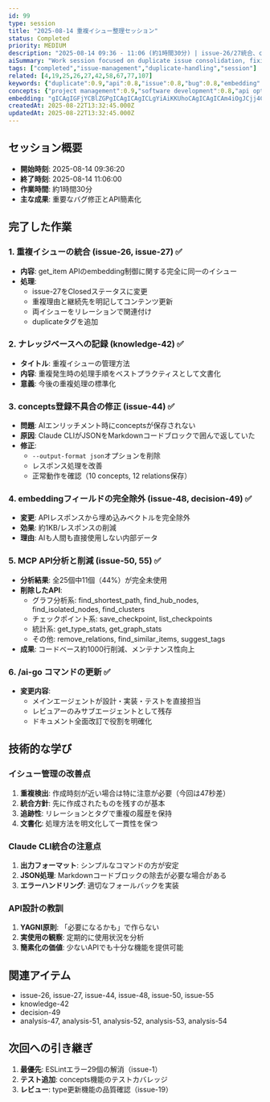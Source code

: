 ```yaml
---
id: 99
type: session
title: "2025-08-14 重複イシュー整理セッション"
status: Completed
priority: MEDIUM
description: "2025-08-14 09:36 - 11:06 (約1時間30分) | issue-26/27統合、concepts不具合修正、API簡素化"
aiSummary: "Work session focused on duplicate issue consolidation, fixing concepts registration bug, API simplification by removing unused endpoints, and embedding field exclusion for performance optimization"
tags: ["completed","issue-management","duplicate-handling","session"]
related: [4,19,25,26,27,42,58,67,77,107]
keywords: {"duplicate":0.9,"api":0.8,"issue":0.8,"bug":0.8,"embedding":0.7}
concepts: {"project management":0.9,"software development":0.8,"api optimization":0.8,"bug fixing":0.8,"knowledge management":0.7}
embedding: "gICAgIGFjYCBlZGPgICAgICAgICLgYiAiKKUhoCAgICAgICAm4iOgJCjj4CAgICAgICAgKSQjYCQn4aKgICAgICAgICckYeAio+AnYCAgICAgICAmYqBgIKOg6iAgICAgICAgImCgICHgoyggICAgICAgICIgIaAgIWTjYCAgIA="
createdAt: 2025-08-22T13:32:45.000Z
updatedAt: 2025-08-22T13:32:45.000Z
---
```


## セッション概要
- **開始時刻**: 2025-08-14 09:36:20
- **終了時刻**: 2025-08-14 11:06:00
- **作業時間**: 約1時間30分
- **主な成果**: 重要なバグ修正とAPI簡素化

## 完了した作業

### 1. 重複イシューの統合 (issue-26, issue-27) ✅
- **内容**: get_item APIのembedding制御に関する完全に同一のイシュー
- **処理**:
  - issue-27をClosedステータスに変更
  - 重複理由と継続先を明記してコンテンツ更新
  - 両イシューをリレーションで関連付け
  - duplicateタグを追加

### 2. ナレッジベースへの記録 (knowledge-42) ✅
- **タイトル**: 重複イシューの管理方法
- **内容**: 重複発生時の処理手順をベストプラクティスとして文書化
- **意義**: 今後の重複処理の標準化

### 3. concepts登録不具合の修正 (issue-44) ✅
- **問題**: AIエンリッチメント時にconceptsが保存されない
- **原因**: Claude CLIがJSONをMarkdownコードブロックで囲んで返していた
- **修正**:
  - `--output-format json`オプションを削除
  - レスポンス処理を改善
  - 正常動作を確認（10 concepts, 12 relations保存）

### 4. embeddingフィールドの完全除外 (issue-48, decision-49) ✅
- **変更**: APIレスポンスから埋め込みベクトルを完全除外
- **効果**: 約1KB/レスポンスの削減
- **理由**: AIも人間も直接使用しない内部データ

### 5. MCP API分析と削減 (issue-50, 55) ✅
- **分析結果**: 全25個中11個（44%）が完全未使用
- **削除したAPI**:
  - グラフ分析系: find_shortest_path, find_hub_nodes, find_isolated_nodes, find_clusters
  - チェックポイント系: save_checkpoint, list_checkpoints
  - 統計系: get_type_stats, get_graph_stats
  - その他: remove_relations, find_similar_items, suggest_tags
- **成果**: コードベース約1000行削減、メンテナンス性向上

### 6. /ai-go コマンドの更新 ✅
- **変更内容**:
  - メインエージェントが設計・実装・テストを直接担当
  - レビュアーのみサブエージェントとして残存
  - ドキュメント全面改訂で役割を明確化

## 技術的な学び

### イシュー管理の改善点
1. **重複検出**: 作成時刻が近い場合は特に注意が必要（今回は47秒差）
2. **統合方針**: 先に作成されたものを残すのが基本
3. **追跡性**: リレーションとタグで重複の履歴を保持
4. **文書化**: 処理方法を明文化して一貫性を保つ

### Claude CLI統合の注意点
1. **出力フォーマット**: シンプルなコマンドの方が安定
2. **JSON処理**: Markdownコードブロックの除去が必要な場合がある
3. **エラーハンドリング**: 適切なフォールバックを実装

### API設計の教訓
1. **YAGNI原則**: 「必要になるかも」で作らない
2. **実使用の観察**: 定期的に使用状況を分析
3. **簡素化の価値**: 少ないAPIでも十分な機能を提供可能

## 関連アイテム
- issue-26, issue-27, issue-44, issue-48, issue-50, issue-55
- knowledge-42
- decision-49
- analysis-47, analysis-51, analysis-52, analysis-53, analysis-54

## 次回への引き継ぎ
1. **最優先**: ESLintエラー29個の解消（issue-1）
2. **テスト追加**: concepts機能のテストカバレッジ
3. **レビュー**: type更新機能の品質確認（issue-19）